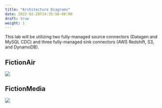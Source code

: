 ```yaml
---
title: "Architecture Diagrams"
date: 2022-02-28T14:35:58-08:00
draft: true
weight: 1
---
```


This lab will be utilizing two fully-managed source connectors (Datagen and MySQL CDC) and three fully-managed sink connectors (AWS Redshift, S3, and DynamoDB). 

## FictionAir

![](/images/LiveLabs-AWS_S3-Redshift.png)

## FictionMedia

![](/images/LiveLabs-AWS_DynamoDB.png)